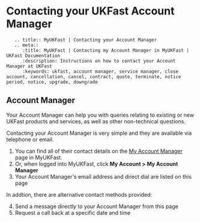 # Contacting your UKFast Account Manager

```eval_rst
   .. title:: MyUKFast | Contacting your Account Manager
   .. meta::
      :title: MyUKFast | Contacting my Account Manager in MyUKFast | UKFast Documentation
      :description: Instructions on how to contact your Account Manager at UKFast
      :keywords: ukfast, account manager, service manager, close account, cancellation, cancel, contract, quote, terminate, notice period, notice, upgrade, downgrade
```

## Account Manager
Your Account Manager can help you with queries relating to existing or new UKFast products and services, as well as other non-technical questions.

Contacting your Account Manager is very simple and they are available via telephone or email.

 1. You can find all of their contact details on the [My Account Manager](https://my.ukfast.co.uk/account/your-account-manager.php) page in MyUKFast.
 2. Or, when logged into MyUKFast, click **My Account > My Account Manager**
 3. Your Account Manager's email address and direct dial are listed on this page

 In addtion, there are alternative contact methods provided:
 
 4. Send a message directly to your Account Manager from this page
 5. Request a call back at a specific date and time

